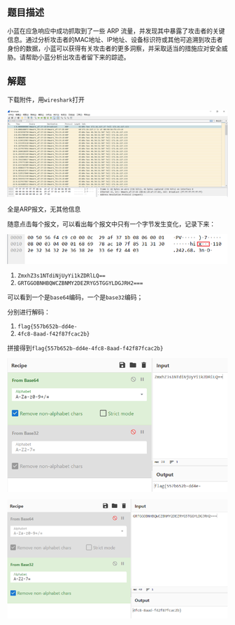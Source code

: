 ## 题目描述

小蓝在应急响应中成功抓取到了一些 ARP 流量，并发现其中暴露了攻击者的关键信息。通过分析攻击者的MAC地址、IP地址、设备标识符或其他可追溯到攻击者身份的数据，小蓝可以获得有关攻击者的更多洞察，并采取适当的措施应对安全威胁。请帮助小蓝分析出攻击者留下来的踪迹。

## 解题

下载附件，用`wireshark`打开

![image-20240225152050432](./img/flooding/image-20240225152050432.png)

全是ARP报文，无其他信息

随意点击每个报文，可以看出每个报文中只有一个字节发生变化，记录下来：

![image-20240225152215111](./img/flooding/image-20240225152215111.png)

1. `ZmxhZ3s1NTdiNjUyYi1kZDRlLQ==`
2. `GRTGGOBNHBQWCZBNMY2DEZRYG5TGGYLDGJRH2===`

可以看到一个是`base64`编码，一个是`base32`编码；

分别进行解码：

1. `flag{557b652b-dd4e-`
2. `4fc8-8aad-f42f87fcac2b}`

拼接得到`flag{557b652b-dd4e-4fc8-8aad-f42f87fcac2b}`

![image-20240225152806376](./img/flooding/image-20240225152806376.png)

![image-20240225152831537](./img/flooding/image-20240225152831537.png)

